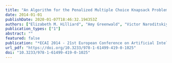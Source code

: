 ```yaml
---
title: "An Algorithm for the Penalized Multiple Choice Knapsack Problem"
date: 2014-01-01
publishDate: 2020-01-07T18:46:32.194353Z
authors: ["Elizabeth M. Hilliard", "Amy Greenwald", "Victor Naroditskiy"]
publication_types: ["1"]
abstract: ""
featured: false
publication: "*ECAI 2014 - 21st European Conference on Artificial Intelligence, 18-22 August 2014, Prague, Czech Republic - Including Prestigious Applications of Intelligent Systems (PAIS 2014)*"
url_pdf: "https://doi.org/10.3233/978-1-61499-419-0-1025"
doi: "10.3233/978-1-61499-419-0-1025"
---
```


